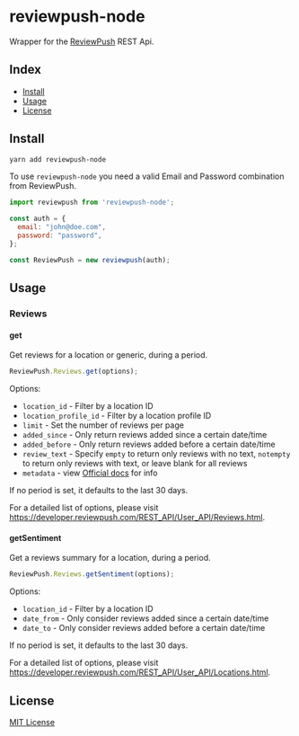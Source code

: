 # reviewpush-node

Wrapper for the [ReviewPush](https://www.reviewpush.com/) REST Api.

## Index

- [Install](#install)
- [Usage](#usage)
- [License](#license)

## Install

```bash
yarn add reviewpush-node
```

To use `reviewpush-node` you need a valid Email and Password combination from ReviewPush.

```js
import reviewpush from 'reviewpush-node';

const auth = {
  email: "john@doe.com",
  password: "password",
};

const ReviewPush = new reviewpush(auth);
```

## Usage

### Reviews

#### get

Get reviews for a location or generic, during a period.

```js
ReviewPush.Reviews.get(options);
```

Options:

- `location_id` - Filter by a location ID
- `location_profile_id` - Filter by a location profile ID
- `limit` - Set the number of reviews per page
- `added_since` - Only return reviews added since a certain date/time
- `added_before` - Only return reviews added before a certain date/time
- `review_text` - Specify `empty` to return only reviews with no text, `notempty` to return only reviews with text, or leave blank for all reviews
- `metadata` - view [Official docs](https://developer.reviewpush.com/REST_API/User_API/Reviews.html) for info

If no period is set, it defaults to the last 30 days.

For a detailed list of options, please visit <https://developer.reviewpush.com/REST_API/User_API/Reviews.html>.

#### getSentiment

Get a reviews summary for a location, during a period.

```js
ReviewPush.Reviews.getSentiment(options);
```

Options:

- `location_id` - Filter by a location ID
- `date_from` - Only consider reviews added since a certain date/time
- `date_to` - Only consider reviews added before a certain date/time

If no period is set, it defaults to the last 30 days.

For a detailed list of options, please visit <https://developer.reviewpush.com/REST_API/User_API/Locations.html>.

## License

[MIT License][license-url]

[license-url]: LICENSE
